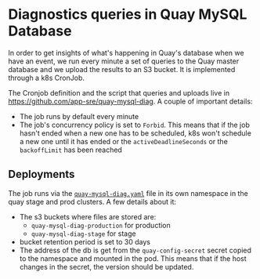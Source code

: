 # Diagnostics queries in Quay MySQL Database

In order to get insights of what's happening in Quay's database when we have an event, we run every minute a set of queries to the Quay master database and we upload the results to an S3 bucket.  It is implemented through a k8s CronJob.

The Cronjob definition and the script that queries and uploads live in https://github.com/app-sre/quay-mysql-diag. A couple of important details:

* The job runs by default every minute
* The job's concurrency policy is set to `Forbid`. This means that if the job hasn't ended when a new one has to be scheduled, k8s won't schedule a new one until it has ended or the `activeDeadlineSeconds` or the `backoffLimit` has been reached

## Deployments

The job runs via the [`quay-mysql-diag.yaml`](/data/services/quayio/saas/quay-mysql-diag.yaml) file in its own namespace in the quay stage and prod clusters. A few details about it:

* The s3 buckets where files are stored are:
  * `quay-mysql-diag-production` for production
  * `quay-mysql-diag-stage` for stage
* bucket retention period is set to 30 days
* The address of the db is get from the `quay-config-secret` secret copied to the namespace and mounted in the pod. This means that if the host changes in the secret, the version should be updated.
